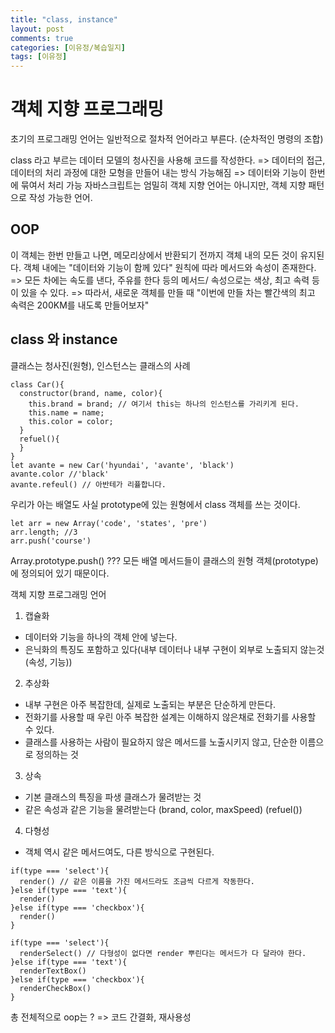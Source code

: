 ```yaml
---
title: "class, instance"
layout: post
comments: true
categories: [이유정/복습일지]
tags: [이유정]
---
```



# 객체 지향 프로그래밍 
초기의 프로그래밍 언어는 일반적으로 절차적 언어라고 부른다. (순차적인 명령의 조합)

class 라고 부르는 데이터 모델의 청사진을 사용해 코드를 작성한다.
=> 데이터의 접근, 데이터의 처리 과정에 대한 모형을 만들어 내는 방식 가능해짐
=> 데이터와 기능이 한번에 묶여서 처리 가능
자바스크립트는 엄밀히 객체 지향 언어는 아니지만, 객체 지향 패턴으로 작성 가능한 언어.

## OOP
이 객체는 한번 만들고 나면, 메모리상에서 반환되기 전까지 객체 내의 모든 것이 유지된다.
객체 내에는 "데이터와 기능이 함께 있다" 원칙에 따라 메서드와 속성이 존재한다. 
=> 모든 차에는 속도를 낸다, 주유를 한다 등의 메서드/ 속성으로는 색상, 최고 속력 등이 있을 수 있다. 
=> 따라서, 새로운 객체를 만들 때 "이번에 만들 차는 빨간색의 최고 속력은 200KM를 내도록 만들어보자"

## class 와 instance
클래스는 청사진(원형), 인스턴스는 클래스의 사례
```
class Car(){
  constructor(brand, name, color){
    this.brand = brand; // 여기서 this는 하나의 인스턴스를 가리키게 된다. 
    this.name = name;
    this.color = color;
  }
  refuel(){
  }
}
let avante = new Car('hyundai', 'avante', 'black')
avante.color //'black'
avante.refeul() // 아반테가 리퓰합니다.
```
우리가 아는 배열도 사실 prototype에 있는 원형에서 class 객체를 쓰는 것이다. 
```
let arr = new Array('code', 'states', 'pre')
arr.length; //3
arr.push('course')
```

Array.prototype.push() ???
모든 배열 메서드들이 클래스의 원형 객체(prototype)에 정의되어 있기 때문이다. 

객체 지향 프로그래밍 언어 
1. 캡슐화 
- 데이터와 기능을 하나의 객체 안에 넣는다. 
- 은닉화의 특징도 포함하고 있다(내부 데이터나 내부 구현이 외부로 노출되지 않는것 (속성, 기능))
2. 추상화
- 내부 구현은 아주 복잡한데, 실제로 노출되는 부분은 단순하게 만든다.
- 전화기를 사용할 때 우린 아주 복잡한 설계는 이해하지 않은채로 전화기를 사용할 수 있다.
- 클래스를 사용하는 사람이 필요하지 않은 메서드를 노출시키지 않고, 단순한 이름으로 정의하는 것
3. 상속
- 기본 클래스의 특징을 파생 클래스가 물려받는 것 
- 같은 속성과 같은 기능을 물려받는다 (brand, color, maxSpeed) (refuel())
4. 다형성 
- 객체 역시 같은 메서드여도, 다른 방식으로 구현된다.

```
if(type === 'select'){
  render() // 같은 이름을 가진 메서드라도 조금씩 다르게 작동한다.
}else if(type === 'text'){
  render()
}else if(type === 'checkbox'){
  render() 
}
```
```
if(type === 'select'){
  renderSelect() // 다형성이 없다면 render 뿌린다는 메서드가 다 달라야 한다. 
}else if(type === 'text'){
  renderTextBox()
}else if(type === 'checkbox'){
  renderCheckBox() 
}
```

총 전체적으로 oop는 ? 
=> 코드 간결화, 재사용성
